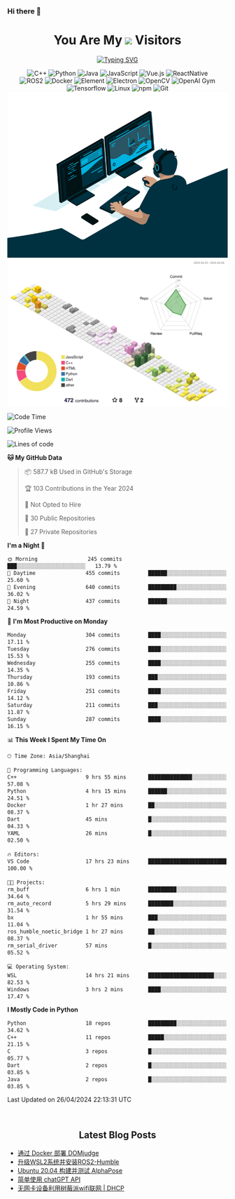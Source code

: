 ### Hi there 👋

<div align="center">
  <h1>
    You Are My <img src="https://profile-counter.glitch.me/fateryu/count.svg"> Visitors
  </h1>
  <!--<img align="center" src="https://github-readme-stats-git-masterrstaa-rickstaa.vercel.app/api?username=FaterYU&show_icons=true&count_private=true"/>-->

  <a href="https://git.io/typing-svg"><img src="https://readme-typing-svg.demolab.com?font=Fira+Code&pause=500&center=true&vCenter=true&random=false&width=435&lines=Talk+is+cheap.+Show+me+the+code." alt="Typing SVG" /></a>

  <img src="https://img.shields.io/badge/C++-512BD4?style=flat-square&logo=cplusplus&logoColor=ffffff" alt="C++">
  <img src="https://img.shields.io/badge/-Python-37A6AB?style=flat-square&logo=python&logoColor=ffffff" alt="Python">
  <img src="https://img.shields.io/badge/-Java-007396?style=flat-square&logo=java&logoColor=ffffff" alt="Java">
  <img src="https://img.shields.io/badge/JavaScript-F7DF1E?style=flat-square&logo=JavaScript&logoColor=ffffff" alt="JavaScript">
  <img src="https://img.shields.io/badge/-Vue.js-4FC08D?style=flat-square&logo=Vue.js&logoColor=ffffff" alt="Vue.js">
  <img src="https://img.shields.io/badge/ReactNative-813144?style=flat-square&logo=react&logoColor=ffffff" alt="ReactNative">
  </br>
  <img src="https://img.shields.io/badge/-ROS2-8DD6F9?style=flat-square&logo=ros&logoColor=ffffff" alt="ROS2">
  <img src="https://img.shields.io/badge/Docker-2496ED?style=flat-square&logo=docker&logoColor=ffffff" alt="Docker">
  <img src="https://img.shields.io/badge/-Element-02845A?style=flat-square&logo=electron&logoColor=ffffff" alt="Element">
  <img src="https://img.shields.io/badge/-Electron-002D71?style=flat-square&logo=element&logoColor=ffffff" alt="Electron">
  <img src="https://img.shields.io/badge/-OpenCV-361522?style=flat-square&logo=opencv&logoColor=ffffff" alt="OpenCV">
  <img src="https://img.shields.io/badge/-OpenAIGym-91302E?style=flat-square&logo=openaigym&logoColor=ffffff" alt="OpenAI Gym">
  </br>
  <img src="https://img.shields.io/badge/-Tensorflow-204366?style=flat-square&logo=tensorflow&logoColor=ffffff" alt="Tensorflow">
  <img src="https://img.shields.io/badge/-Linux-333333?style=flat-square&logo=linux&logoColor=white" alt="Linux">
  <img src="https://img.shields.io/badge/-NPM-CB3837?style=flat-square&logo=npm&logoColor=white" alt="npm">
  <img src="https://img.shields.io/badge/-Git-f05032?style=flat-square&logo=git&logoColor=white" alt="Git">
  </br>
  <img alt="GIF" src="./code.gif?raw=true" />
  </br>
  <!--<img src="https://github-readme-stats.vercel.app/api/top-langs/?username=fateryu&hide=HTML&langs_count=5">-->
  <img src="./profile-3d-contrib/profile-south-season-animate.svg">
  </br>
</div>

<!--START_SECTION:waka-->
![Code Time](http://img.shields.io/badge/Code%20Time-268%20hrs%2034%20mins-blue)

![Profile Views](http://img.shields.io/badge/Profile%20Views-0-blue)

![Lines of code](https://img.shields.io/badge/From%20Hello%20World%20I%27ve%20Written-14.0%20million%20lines%20of%20code-blue)

**🐱 My GitHub Data** 

> 📦 587.7 kB Used in GitHub's Storage 
 > 
> 🏆 103 Contributions in the Year 2024
 > 
> 🚫 Not Opted to Hire
 > 
> 📜 30 Public Repositories 
 > 
> 🔑 27 Private Repositories 
 > 
**I'm a Night 🦉** 

```text
🌞 Morning                245 commits         ███░░░░░░░░░░░░░░░░░░░░░░   13.79 % 
🌆 Daytime                455 commits         ██████░░░░░░░░░░░░░░░░░░░   25.60 % 
🌃 Evening                640 commits         █████████░░░░░░░░░░░░░░░░   36.02 % 
🌙 Night                  437 commits         ██████░░░░░░░░░░░░░░░░░░░   24.59 % 
```
📅 **I'm Most Productive on Monday** 

```text
Monday                   304 commits         ████░░░░░░░░░░░░░░░░░░░░░   17.11 % 
Tuesday                  276 commits         ████░░░░░░░░░░░░░░░░░░░░░   15.53 % 
Wednesday                255 commits         ████░░░░░░░░░░░░░░░░░░░░░   14.35 % 
Thursday                 193 commits         ███░░░░░░░░░░░░░░░░░░░░░░   10.86 % 
Friday                   251 commits         ████░░░░░░░░░░░░░░░░░░░░░   14.12 % 
Saturday                 211 commits         ███░░░░░░░░░░░░░░░░░░░░░░   11.87 % 
Sunday                   287 commits         ████░░░░░░░░░░░░░░░░░░░░░   16.15 % 
```


📊 **This Week I Spent My Time On** 

```text
🕑︎ Time Zone: Asia/Shanghai

💬 Programming Languages: 
C++                      9 hrs 55 mins       ██████████████░░░░░░░░░░░   57.08 % 
Python                   4 hrs 15 mins       ██████░░░░░░░░░░░░░░░░░░░   24.51 % 
Docker                   1 hr 27 mins        ██░░░░░░░░░░░░░░░░░░░░░░░   08.37 % 
Dart                     45 mins             █░░░░░░░░░░░░░░░░░░░░░░░░   04.33 % 
YAML                     26 mins             █░░░░░░░░░░░░░░░░░░░░░░░░   02.50 % 

🔥 Editors: 
VS Code                  17 hrs 23 mins      █████████████████████████   100.00 % 

🐱‍💻 Projects: 
rm_buff                  6 hrs 1 min         █████████░░░░░░░░░░░░░░░░   34.64 % 
rm_auto_record           5 hrs 29 mins       ████████░░░░░░░░░░░░░░░░░   31.54 % 
bx                       1 hr 55 mins        ███░░░░░░░░░░░░░░░░░░░░░░   11.04 % 
ros_humble_noetic_bridge 1 hr 27 mins        ██░░░░░░░░░░░░░░░░░░░░░░░   08.37 % 
rm_serial_driver         57 mins             █░░░░░░░░░░░░░░░░░░░░░░░░   05.52 % 

💻 Operating System: 
WSL                      14 hrs 21 mins      █████████████████████░░░░   82.53 % 
Windows                  3 hrs 2 mins        ████░░░░░░░░░░░░░░░░░░░░░   17.47 % 
```

**I Mostly Code in Python** 

```text
Python                   18 repos            █████████░░░░░░░░░░░░░░░░   34.62 % 
C++                      11 repos            █████░░░░░░░░░░░░░░░░░░░░   21.15 % 
C                        3 repos             █░░░░░░░░░░░░░░░░░░░░░░░░   05.77 % 
Dart                     2 repos             █░░░░░░░░░░░░░░░░░░░░░░░░   03.85 % 
Java                     2 repos             █░░░░░░░░░░░░░░░░░░░░░░░░   03.85 % 
```




 Last Updated on 26/04/2024 22:13:31 UTC
<!--END_SECTION:waka-->

<div align="center">
  </br>
  <h2>
    Latest Blog Posts
  </h2>
</div>

<!-- BLOGPOSTS:START -->
- [通过 Docker 部署 DOMjudge](https://fater.top/record/domjudge-docker-config/)
- [升级WSL2系统并安装ROS2-Humble](https://fater.top/record/upgrade-wsl-system-install-ros2-humble/)
- [Ubuntu 20.04 构建并测试 AlphaPose](https://fater.top/usage/build-test-alphapose/)
- [简单使用 chatGPT API](https://fater.top/usage/use-chatgpt-api/)
- [无网卡设备利用树莓派wifi联网 | DHCP](https://fater.top/record/raspi-relay-wifi/)
<!-- BLOGPOSTS:END -->
